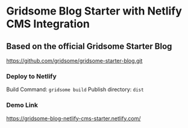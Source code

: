 # Gridsome Blog Starter with Netlify CMS Integration

## Based on the official Gridsome Starter Blog

https://github.com/gridsome/gridsome-starter-blog.git

### Deploy to Netlify

Build Command: `gridsome build`
Publish directory: `dist`

### Demo Link

https://gridsome-blog-netlify-cms-starter.netlify.com/
